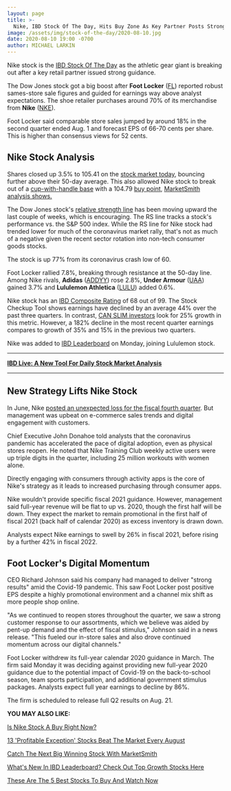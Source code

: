 ```yaml
---
layout: page
title: >-
  Nike, IBD Stock Of The Day, Hits Buy Zone As Key Partner Posts Strong Sales
image: /assets/img/stock-of-the-day/2020-08-10.jpg
date: 2020-08-10 19:00 -0700
author: MICHAEL LARKIN
---
```







Nike stock is the [IBD Stock Of The Day](https://www.investors.com/research/ibd-stock-of-the-day/) as the athletic gear giant is breaking out after a key retail partner issued strong guidance.




The Dow Jones stock got a big boost after **Foot Locker** ([FL](https://research.investors.com/quote.aspx?symbol=FL)) reported robust sames-store sale figures and guided for earnings way above analyst expectations. The shoe retailer purchases around 70% of its merchandise from **Nike** ([NKE](https://research.investors.com/quote.aspx?symbol=NKE)).


Foot Locker said comparable store sales jumped by around 18% in the second quarter ended Aug. 1 and forecast EPS of 66-70 cents per share. This is higher than consensus views for 52 cents.


Nike Stock Analysis
-------------------


Shares closed up 3.5% to 105.41 on the [stock market today](https://www.investors.com/market-trend/stock-market-today/stock-market-today-market-trends-best-stocks-buy-watch/), bouncing further above their 50-day average. This also allowed Nike stock to break out of a [cup-with-handle base](https://www.investors.com/how-to-invest/investors-corner/the-basics-how-to-analyze-a-stocks-cup-with-handle/) with a 104.79 [buy point](https://www.investors.com/how-to-invest/investors-corner/chart-reading-basics-how-a-buy-point-marks-a-time-of-opportunity/), [MarketSmith analysis shows.](https://marketsmith.investors.com/)


The Dow Jones stock's [relative strength line](https://www.investors.com/how-to-invest/investors-corner/a-stock-breakout-specialty-tool-the-relative-strength-line/) has been moving upward the last couple of weeks, which is encouraging. The RS line tracks a stock's performance vs. the S&P 500 index. While the RS line for Nike stock had trended lower for much of the coronavirus market rally, that's not as much of a negative given the recent sector rotation into non-tech consumer goods stocks.


The stock is up 77% from its coronavirus crash low of 60.


Foot Locker rallied 7.8%, breaking through resistance at the 50-day line. Among Nike rivals, **Adidas** ([ADDYY](https://research.investors.com/quote.aspx?symbol=ADDYY)) rose 2.8%, **Under Armour** ([UAA](https://research.investors.com/quote.aspx?symbol=UAA)) gained 3.7% and **Lululemon Athletica** ([LULU](https://research.investors.com/quote.aspx?symbol=LULU)) added 0.6%.


Nike stock has an [IBD Composite Rating](https://www.investors.com/how-to-invest/investors-corner/the-ibd-composite-rating/) of 68 out of 99. The Stock Checkup Tool shows earnings have declined by an average 44% over the past three quarters. In contrast, [CAN SLIM investors](https://www.investors.com/ibd-university/can-slim/) look for 25% growth in this metric. However, a 182% decline in the most recent quarter earnings compares to growth of 35% and 15% in the previous two quarters.


Nike was added to [IBD Leaderboard](https://leaderboard.investors.com/#/leaders/leadersnearabuypoint) on Monday, joining Lululemon stock.




---


**[IBD Live: A New Tool For Daily Stock Market Analysis](https://shop.investors.com/offer/splashresponsive.aspx?id=IBD-Live&intcode=invstcntnartcls%7Ccms%7Cibdlive%7C2020%7C07%7Cibdlive%7Cna%7C%7C727112&src=A00433A)**




---



New Strategy Lifts Nike Stock
-----------------------------


In June, Nike [posted an unexpected loss for the fiscal fourth quarter](https://www.investors.com/news/nike-earnings-q4-2020-nike-stock-buy-point/). But management was upbeat on e-commerce sales trends and digital engagement with customers.

Chief Executive John Donahoe told analysts that the coronavirus pandemic has accelerated the pace of digital adoption, even as physical stores reopen. He noted that Nike Training Club weekly active users were up triple digits in the quarter, including 25 million workouts with women alone.


Directly engaging with consumers through activity apps is the core of Nike's strategy as it leads to increased purchasing through consumer apps.


Nike wouldn't provide specific fiscal 2021 guidance. However, management said full-year revenue will be flat to up vs. 2020, though the first half will be down. They expect the market to remain promotional in the first half of fiscal 2021 (back half of calendar 2020) as excess inventory is drawn down.


Analysts expect Nike earnings to swell by 26% in fiscal 2021, before rising by a further 42% in fiscal 2022.



Foot Locker's Digital Momentum
------------------------------


CEO Richard Johnson said his company had managed to deliver "strong results" amid the Covid-19 pandemic. This saw Foot Locker post positive EPS despite a highly promotional environment and a channel mix shift as more people shop online.


"As we continued to reopen stores throughout the quarter, we saw a strong customer response to our assortments, which we believe was aided by pent-up demand and the effect of fiscal stimulus," Johnson said in a news release. "This fueled our in-store sales and also drove continued momentum across our digital channels."


Foot Locker withdrew its full-year calendar 2020 guidance in March. The firm said Monday it was deciding against providing new full-year 2020 guidance due to the potential impact of Covid-19 on the back-to-school season, team sports participation, and additional government stimulus packages. Analysts expect full year earnings to decline by 86%.


The firm is scheduled to release full Q2 results on Aug. 21.


**YOU MAY ALSO LIKE:**


[Is Nike Stock A Buy Right Now?](https://www.investors.com/research/nike-stock-buy-now/)


[13 'Profitable Exception' Stocks Beat The Market Every August](https://www.investors.com/etfs-and-funds/sectors/sp500-profitable-exception-stocks-beat-market-every-august/)


[Catch The Next Big Winning Stock With MarketSmith](https://www.investors.com/product/marketsmith/?artProdLink=MarketSmith)


[What's New In IBD Leaderboard? Check Out Top Growth Stocks Here](https://www.investors.com/product/leaderboard/?artProdLink=Leaderboard)


[These Are The 5 Best Stocks To Buy And Watch Now](https://www.investors.com/research/best-stocks-to-buy-now/)




